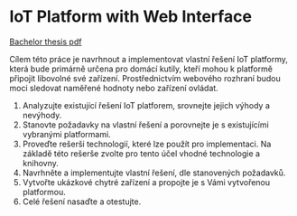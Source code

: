 # IoT Platform with Web Interface

[Bachelor thesis pdf](./thesis.pdf)

Cílem této práce je navrhnout a implementovat vlastní řešení IoT platformy, která bude primárně
určena pro domácí kutily, kteří mohou k platformě připojit libovolné své zařízení. Prostřednictvím
webového rozhraní budou moci sledovat naměřené hodnoty nebo zařízení ovládat.

1. Analyzujte existující řešení IoT platforem, srovnejte jejich výhody a nevýhody.
2. Stanovte požadavky na vlastní řešení a porovnejte je s existujícími vybranými platformami.
3. Proveďte rešerši technologií, které lze použít pro implementaci. Na základě této rešerše zvolte pro
tento účel vhodné technologie a knihovny.
4. Navrhněte a implementujte vlastní řešení, dle stanovených požadavků.
5. Vytvořte ukázkové chytré zařízení a propojte je s Vámi vytvořenou platformou.
6. Celé řešení nasaďte a otestujte.
